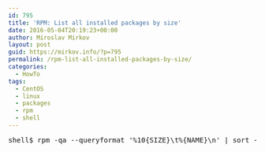 ```yaml
---
id: 795
title: 'RPM: List all installed packages by size'
date: 2016-05-04T20:19:23+00:00
author: Miroslav Mirkov
layout: post
guid: https://mirkov.info/?p=795
permalink: /rpm-list-all-installed-packages-by-size/
categories:
  - HowTo
tags:
  - CentOS
  - linux
  - packages
  - rpm
  - shell
---
```

<pre>shell$ rpm -qa --queryformat '%10{SIZE}\t%{NAME}\n' | sort -k1,1n </pre>